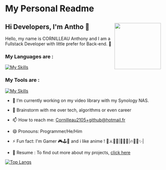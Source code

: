# My Personal Readme 

## Hi Developers, I'm Antho 👋 <img src="https://user-images.githubusercontent.com/68584530/232984423-b74ce795-b3b1-4e4f-9fae-6ba22517eec1.png" width=150 align="right">

Hello, my name is CORNILLEAU Anthony and I am a Fullstack Developer with little prefer for Back-end. 🤪


### My Languages are :

[![My Skills](https://skillicons.dev/icons?i=java,spring,symfony,laravel,python,js,angular,react,postgres,mysql)](https://skillicons.dev)

### My Tools are :

[![My Skills](https://skillicons.dev/icons?i=git,github,gitlab,jenkins,idea,eclipse,vscode,figma,postman,powershell)](https://skillicons.dev)

- 🔭 I’m currently working on my video library with my Synology NAS.

- 💬 Brainstorm with me over tech, algorithms or even career

- 📫 How to reach me: Cornilleau2105+github@hotmail.fr

- 😄 Pronouns: Programmer/He/Him

- ⚡ Fun fact: I'm Gamer 🎮🕹️👾 and i like anime ! 👒⚔🏴‍☠️|🍥🥷🐸|🔥🧚🏼✨|
  
- 📝 Resume : To find out more about my projects, [click here](https://www.notion.so/Portfolio-5d905ad1502e43eb8d7bec5f4fc5939f?pvs=4)


[![Top Langs](https://github-readme-stats.vercel.app/api/top-langs/?username=antho-cs&theme=dracula)](https://github.com/anuraghazra/github-readme-stats)

